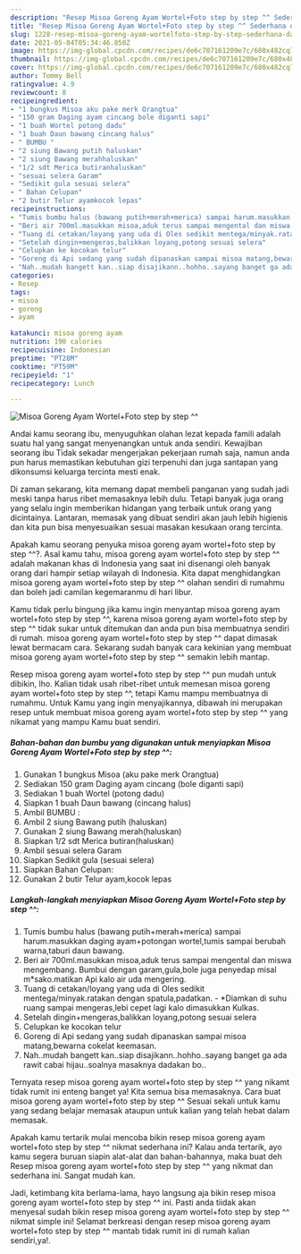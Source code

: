 ```yaml
---
description: "Resep Misoa Goreng Ayam Wortel+Foto step by step ^^ Sederhana dan Mudah Dibuat"
title: "Resep Misoa Goreng Ayam Wortel+Foto step by step ^^ Sederhana dan Mudah Dibuat"
slug: 1228-resep-misoa-goreng-ayam-wortelfoto-step-by-step-sederhana-dan-mudah-dibuat
date: 2021-05-04T05:34:46.850Z
image: https://img-global.cpcdn.com/recipes/de6c707161209e7c/680x482cq70/misoa-goreng-ayam-wortelfoto-step-by-step-foto-resep-utama.jpg
thumbnail: https://img-global.cpcdn.com/recipes/de6c707161209e7c/680x482cq70/misoa-goreng-ayam-wortelfoto-step-by-step-foto-resep-utama.jpg
cover: https://img-global.cpcdn.com/recipes/de6c707161209e7c/680x482cq70/misoa-goreng-ayam-wortelfoto-step-by-step-foto-resep-utama.jpg
author: Tommy Bell
ratingvalue: 4.9
reviewcount: 8
recipeingredient:
- "1 bungkus Misoa aku pake merk Orangtua"
- "150 gram Daging ayam cincang bole diganti sapi"
- "1 buah Wortel potong dadu"
- "1 buah Daun bawang cincang halus"
- " BUMBU "
- "2 siung Bawang putih haluskan"
- "2 siung Bawang merahhaluskan"
- "1/2 sdt Merica butiranhaluskan"
- "sesuai selera Garam"
- "Sedikit gula sesuai selera"
- " Bahan Celupan"
- "2 butir Telur ayamkocok lepas"
recipeinstructions:
- "Tumis bumbu halus (bawang putih+merah+merica) sampai harum.masukkan daging ayam+potongan wortel,tumis sampai berubah warna,taburi daun bawang."
- "Beri air 700ml.masukkan misoa,aduk terus sampai mengental dan miswa mengembang. Bumbui dengan garam,gula,bole juga penyedap misal m*sako.matikan Api kalo air uda mengering."
- "Tuang di cetakan/loyang yang uda di Oles sedikit mentega/minyak.ratakan dengan spatula,padatkan. *Diamkan di suhu ruang sampai mengeras,lebi cepet lagi kalo dimasukkan Kulkas."
- "Setelah dingin+mengeras,balikkan loyang,potong sesuai selera"
- "Celupkan ke kocokan telur"
- "Goreng di Api sedang yang sudah dipanaskan sampai misoa matang,bewarna cokelat keemasan."
- "Nah..mudah bangett kan..siap disajikann..hohho..sayang banget ga ada rawit cabai hijau..soalnya masaknya dadakan bo.."
categories:
- Resep
tags:
- misoa
- goreng
- ayam

katakunci: misoa goreng ayam 
nutrition: 190 calories
recipecuisine: Indonesian
preptime: "PT28M"
cooktime: "PT59M"
recipeyield: "1"
recipecategory: Lunch

---
```



![Misoa Goreng Ayam Wortel+Foto step by step ^^](https://img-global.cpcdn.com/recipes/de6c707161209e7c/680x482cq70/misoa-goreng-ayam-wortelfoto-step-by-step-foto-resep-utama.jpg)

Andai kamu seorang ibu, menyuguhkan olahan lezat kepada famili adalah suatu hal yang sangat menyenangkan untuk anda sendiri. Kewajiban seorang ibu Tidak sekadar mengerjakan pekerjaan rumah saja, namun anda pun harus memastikan kebutuhan gizi terpenuhi dan juga santapan yang dikonsumsi keluarga tercinta mesti enak.

Di zaman  sekarang, kita memang dapat membeli panganan yang sudah jadi meski tanpa harus ribet memasaknya lebih dulu. Tetapi banyak juga orang yang selalu ingin memberikan hidangan yang terbaik untuk orang yang dicintainya. Lantaran, memasak yang dibuat sendiri akan jauh lebih higienis dan kita pun bisa menyesuaikan sesuai masakan kesukaan orang tercinta. 



Apakah kamu seorang penyuka misoa goreng ayam wortel+foto step by step ^^?. Asal kamu tahu, misoa goreng ayam wortel+foto step by step ^^ adalah makanan khas di Indonesia yang saat ini disenangi oleh banyak orang dari hampir setiap wilayah di Indonesia. Kita dapat menghidangkan misoa goreng ayam wortel+foto step by step ^^ olahan sendiri di rumahmu dan boleh jadi camilan kegemaranmu di hari libur.

Kamu tidak perlu bingung jika kamu ingin menyantap misoa goreng ayam wortel+foto step by step ^^, karena misoa goreng ayam wortel+foto step by step ^^ tidak sukar untuk ditemukan dan anda pun bisa membuatnya sendiri di rumah. misoa goreng ayam wortel+foto step by step ^^ dapat dimasak lewat bermacam cara. Sekarang sudah banyak cara kekinian yang membuat misoa goreng ayam wortel+foto step by step ^^ semakin lebih mantap.

Resep misoa goreng ayam wortel+foto step by step ^^ pun mudah untuk dibikin, lho. Kalian tidak usah ribet-ribet untuk memesan misoa goreng ayam wortel+foto step by step ^^, tetapi Kamu mampu membuatnya di rumahmu. Untuk Kamu yang ingin menyajikannya, dibawah ini merupakan resep untuk membuat misoa goreng ayam wortel+foto step by step ^^ yang nikamat yang mampu Kamu buat sendiri.

<!--inarticleads1-->

##### Bahan-bahan dan bumbu yang digunakan untuk menyiapkan Misoa Goreng Ayam Wortel+Foto step by step ^^:

1. Gunakan 1 bungkus Misoa (aku pake merk Orangtua)
1. Sediakan 150 gram Daging ayam cincang (bole diganti sapi)
1. Sediakan 1 buah Wortel (potong dadu)
1. Siapkan 1 buah Daun bawang (cincang halus)
1. Ambil  BUMBU :
1. Ambil 2 siung Bawang putih (haluskan)
1. Gunakan 2 siung Bawang merah(haluskan)
1. Siapkan 1/2 sdt Merica butiran(haluskan)
1. Ambil sesuai selera Garam
1. Siapkan Sedikit gula (sesuai selera)
1. Siapkan  Bahan Celupan:
1. Gunakan 2 butir Telur ayam,kocok lepas




<!--inarticleads2-->

##### Langkah-langkah menyiapkan Misoa Goreng Ayam Wortel+Foto step by step ^^:

1. Tumis bumbu halus (bawang putih+merah+merica) sampai harum.masukkan daging ayam+potongan wortel,tumis sampai berubah warna,taburi daun bawang.
1. Beri air 700ml.masukkan misoa,aduk terus sampai mengental dan miswa mengembang. Bumbui dengan garam,gula,bole juga penyedap misal m*sako.matikan Api kalo air uda mengering.
1. Tuang di cetakan/loyang yang uda di Oles sedikit mentega/minyak.ratakan dengan spatula,padatkan. - *Diamkan di suhu ruang sampai mengeras,lebi cepet lagi kalo dimasukkan Kulkas.
1. Setelah dingin+mengeras,balikkan loyang,potong sesuai selera
1. Celupkan ke kocokan telur
1. Goreng di Api sedang yang sudah dipanaskan sampai misoa matang,bewarna cokelat keemasan.
1. Nah..mudah bangett kan..siap disajikann..hohho..sayang banget ga ada rawit cabai hijau..soalnya masaknya dadakan bo..




Ternyata resep misoa goreng ayam wortel+foto step by step ^^ yang nikamt tidak rumit ini enteng banget ya! Kita semua bisa memasaknya. Cara buat misoa goreng ayam wortel+foto step by step ^^ Sesuai sekali untuk kamu yang sedang belajar memasak ataupun untuk kalian yang telah hebat dalam memasak.

Apakah kamu tertarik mulai mencoba bikin resep misoa goreng ayam wortel+foto step by step ^^ nikmat sederhana ini? Kalau anda tertarik, ayo kamu segera buruan siapin alat-alat dan bahan-bahannya, maka buat deh Resep misoa goreng ayam wortel+foto step by step ^^ yang nikmat dan sederhana ini. Sangat mudah kan. 

Jadi, ketimbang kita berlama-lama, hayo langsung aja bikin resep misoa goreng ayam wortel+foto step by step ^^ ini. Pasti anda tiidak akan menyesal sudah bikin resep misoa goreng ayam wortel+foto step by step ^^ nikmat simple ini! Selamat berkreasi dengan resep misoa goreng ayam wortel+foto step by step ^^ mantab tidak rumit ini di rumah kalian sendiri,ya!.

